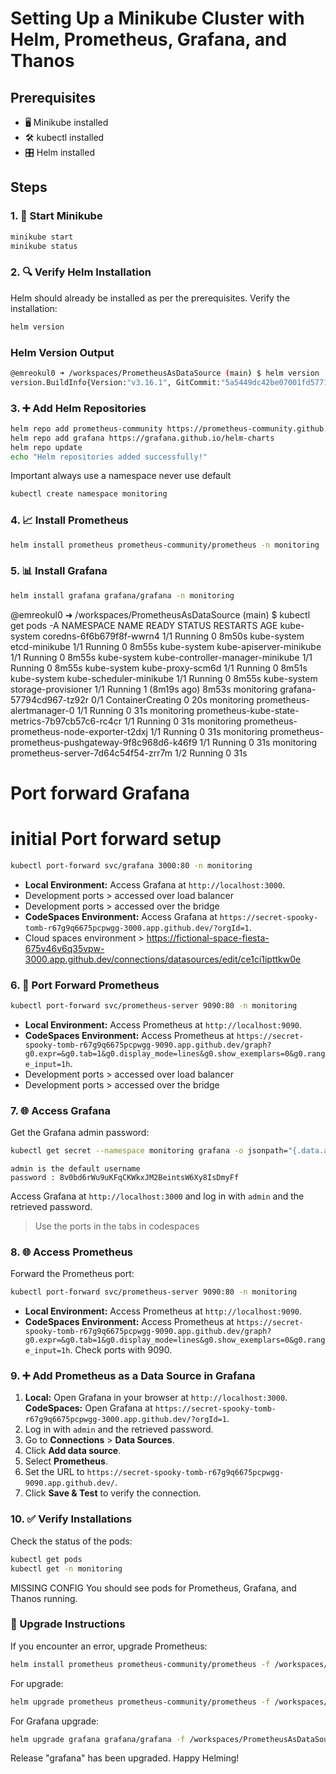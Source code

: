 # Setting Up a Minikube Cluster with Helm, Prometheus, Grafana, and Thanos
## Prerequisites
- 🖥️ Minikube installed
- 🛠️ kubectl installed
- 🎛️ Helm installed
## Steps
### 1. 🚀 Start Minikube
```bash
minikube start
minikube status
```
### 2. 🔍 Verify Helm Installation
Helm should already be installed as per the prerequisites. Verify the installation:
```bash
helm version
```
### Helm Version Output
```bash
@emreokul0 ➜ /workspaces/PrometheusAsDataSource (main) $ helm version
version.BuildInfo{Version:"v3.16.1", GitCommit:"5a5449dc42be07001fd5771d56429132984ab3ab", GitTreeState:"clean", GoVersion:"go1.22.7"}
```
### 3. ➕ Add Helm Repositories
```bash
helm repo add prometheus-community https://prometheus-community.github.io/helm-charts
helm repo add grafana https://grafana.github.io/helm-charts
helm repo update
echo "Helm repositories added successfully!"
```
Important always use a namespace never use default

```bash
kubectl create namespace monitoring
```

### 4. 📈 Install Prometheus
```bash
helm install prometheus prometheus-community/prometheus -n monitoring
```
### 5. 📊 Install Grafana
```bash
helm install grafana grafana/grafana -n monitoring
```
@emreokul0 ➜ /workspaces/PrometheusAsDataSource (main) $ kubectl get pods -A
NAMESPACE     NAME                                                READY   STATUS              RESTARTS        AGE
kube-system   coredns-6f6b679f8f-wwrn4                            1/1     Running             0               8m50s
kube-system   etcd-minikube                                       1/1     Running             0               8m55s
kube-system   kube-apiserver-minikube                             1/1     Running             0               8m55s
kube-system   kube-controller-manager-minikube                    1/1     Running             0               8m55s
kube-system   kube-proxy-scm6d                                    1/1     Running             0               8m51s
kube-system   kube-scheduler-minikube                             1/1     Running             0               8m55s
kube-system   storage-provisioner                                 1/1     Running             1 (8m19s ago)   8m53s
monitoring    grafana-57794cd967-tz92r                            0/1     ContainerCreating   0               20s
monitoring    prometheus-alertmanager-0                           1/1     Running             0               31s
monitoring    prometheus-kube-state-metrics-7b97cb57c6-rc4cr      1/1     Running             0               31s
monitoring    prometheus-prometheus-node-exporter-t2dxj           1/1     Running             0               31s
monitoring    prometheus-prometheus-pushgateway-9f8c968d6-k46f9   1/1     Running             0               31s
monitoring    prometheus-server-7d64c54f54-zrr7m                  1/2     Running             0               31s
# Port forward Grafana
# initial Port forward setup 
```bash
kubectl port-forward svc/grafana 3000:80 -n monitoring
```
- **Local Environment:** Access Grafana at `http://localhost:3000`.
- Development ports > accessed over load balancer
- Development ports > accessed over the bridge
- **CodeSpaces Environment:** Access Grafana at `https://secret-spooky-tomb-r67g9q6675pcpwgg-3000.app.github.dev/?orgId=1`.
- Cloud spaces environment > https://fictional-space-fiesta-675v46v6q35vpw-3000.app.github.dev/connections/datasources/edit/ce1ci1ipttkw0e
### 6. 🔄 Port Forward Prometheus
```bash
kubectl port-forward svc/prometheus-server 9090:80 -n monitoring
```
- **Local Environment:** Access Prometheus at `http://localhost:9090`.
- **CodeSpaces Environment:** Access Prometheus at `https://secret-spooky-tomb-r67g9q6675pcpwgg-9090.app.github.dev/graph?g0.expr=&g0.tab=1&g0.display_mode=lines&g0.show_exemplars=0&g0.range_input=1h`.
- Development ports > accessed over load balancer
- Development ports > accessed over the bridge
### 7. 🌐 Access Grafana
Get the Grafana admin password:
```bash
kubectl get secret --namespace monitoring grafana -o jsonpath="{.data.admin-password}" | base64 --decode ; echo
```
```
admin is the default username
password : 8v0bd6rWu9uKFqCKWkxJM2BeintsW6Xy8IsDmyFf
```
Access Grafana at `http://localhost:3000` and log in with `admin` and the retrieved password.
> Use the ports in the tabs in codespaces
### 8. 🌐 Access Prometheus
Forward the Prometheus port:
```bash
kubectl port-forward svc/prometheus-server 9090:80 -n monitoring
```
- **Local Environment:** Access Prometheus at `http://localhost:9090`.
- **CodeSpaces Environment:** Access Prometheus at `https://secret-spooky-tomb-r67g9q6675pcpwgg-9090.app.github.dev/graph?g0.expr=&g0.tab=1&g0.display_mode=lines&g0.show_exemplars=0&g0.range_input=1h`. Check ports with 9090.
### 9. ➕ Add Prometheus as a Data Source in Grafana
1. **Local:** Open Grafana in your browser at `http://localhost:3000`.
    **CodeSpaces:** Open Grafana at `https://secret-spooky-tomb-r67g9q6675pcpwgg-3000.app.github.dev/?orgId=1`.
2. Log in with `admin` and the retrieved password.
3. Go to **Connections** > **Data Sources**.
4. Click **Add data source**.
5. Select **Prometheus**.
6. Set the URL to `https://secret-spooky-tomb-r67g9q6675pcpwgg-9090.app.github.dev/`.
7. Click **Save & Test** to verify the connection.
### 10. ✅ Verify Installations
Check the status of the pods:
```bash
kubectl get pods
kubectl get -n monitoring
```
MISSING CONFIG
You should see pods for Prometheus, Grafana, and Thanos running.
### 🔄 Upgrade Instructions
If you encounter an error, upgrade Prometheus:
```bash
helm install prometheus prometheus-community/prometheus -f /workspaces/PrometheusAsDataSource/SymbolicCode/prometheus.yml
```
For upgrade:
```bash
helm upgrade prometheus prometheus-community/prometheus -f /workspaces/PrometheusAsDataSource/SymbolicCode/prometheus.yaml
```
For Grafana upgrade:
```bash
helm upgrade grafana grafana/grafana -f /workspaces/PrometheusAsDataSource/SymbolicCode/grafana.yaml
```
Release "grafana" has been upgraded. Happy Helming!